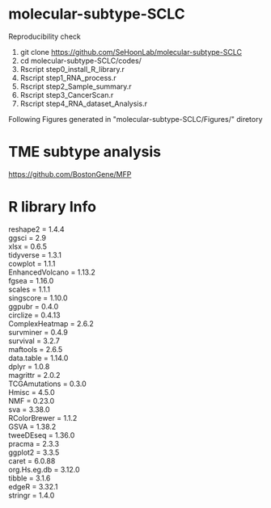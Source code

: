 # molecular-subtype-SCLC

Reproducibility check

1. git clone https://github.com/SeHoonLab/molecular-subtype-SCLC
2. cd molecular-subtype-SCLC/codes/
3. Rscript step0_install_R_library.r
4. Rscript step1_RNA_process.r
5. Rscript step2_Sample_summary.r
6. Rscript step3_CancerScan.r
7. Rscript step4_RNA_dataset_Analysis.r

Following Figures generated in "molecular-subtype-SCLC/Figures/" diretory



# TME subtype analysis
https://github.com/BostonGene/MFP

# R library Info

reshape2 = 1.4.4</br>
ggsci = 2.9</br>
xlsx = 0.6.5</br>
tidyverse = 1.3.1</br>
cowplot = 1.1.1</br>
EnhancedVolcano = 1.13.2</br>
fgsea = 1.16.0</br>
scales = 1.1.1</br>
singscore = 1.10.0</br>
ggpubr = 0.4.0</br>
circlize = 0.4.13</br>
ComplexHeatmap = 2.6.2</br>
survminer = 0.4.9</br>
survival = 3.2.7</br>
maftools = 2.6.5</br>
data.table = 1.14.0</br>
dplyr = 1.0.8</br>
magrittr = 2.0.2</br>
TCGAmutations = 0.3.0</br>
Hmisc = 4.5.0</br>
NMF = 0.23.0</br>
sva = 3.38.0</br>
RColorBrewer = 1.1.2</br>
GSVA = 1.38.2</br>
tweeDEseq = 1.36.0</br>
pracma = 2.3.3</br>
ggplot2 = 3.3.5</br>
caret = 6.0.88</br>
org.Hs.eg.db = 3.12.0</br>
tibble = 3.1.6</br>
edgeR = 3.32.1</br>
stringr = 1.4.0</br>
